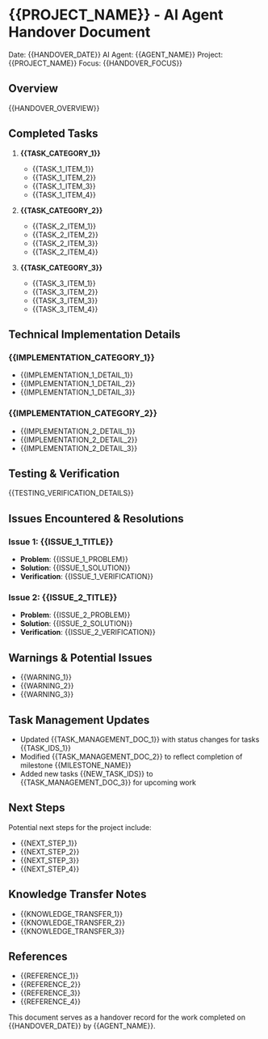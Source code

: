 # {{PROJECT_NAME}} - AI Agent Handover Document
Date: {{HANDOVER_DATE}}
AI Agent: {{AGENT_NAME}}
Project: {{PROJECT_NAME}}
Focus: {{HANDOVER_FOCUS}}

## Overview

{{HANDOVER_OVERVIEW}}

## Completed Tasks

1. **{{TASK_CATEGORY_1}}**
   - {{TASK_1_ITEM_1}}
   - {{TASK_1_ITEM_2}}
   - {{TASK_1_ITEM_3}}
   - {{TASK_1_ITEM_4}}

2. **{{TASK_CATEGORY_2}}**
   - {{TASK_2_ITEM_1}}
   - {{TASK_2_ITEM_2}}
   - {{TASK_2_ITEM_3}}
   - {{TASK_2_ITEM_4}}

3. **{{TASK_CATEGORY_3}}**
   - {{TASK_3_ITEM_1}}
   - {{TASK_3_ITEM_2}}
   - {{TASK_3_ITEM_3}}
   - {{TASK_3_ITEM_4}}

## Technical Implementation Details

### {{IMPLEMENTATION_CATEGORY_1}}
- {{IMPLEMENTATION_1_DETAIL_1}}
- {{IMPLEMENTATION_1_DETAIL_2}}
- {{IMPLEMENTATION_1_DETAIL_3}}

### {{IMPLEMENTATION_CATEGORY_2}}
- {{IMPLEMENTATION_2_DETAIL_1}}
- {{IMPLEMENTATION_2_DETAIL_2}}
- {{IMPLEMENTATION_2_DETAIL_3}}

## Testing & Verification

{{TESTING_VERIFICATION_DETAILS}}

## Issues Encountered & Resolutions

### Issue 1: {{ISSUE_1_TITLE}}
- **Problem**: {{ISSUE_1_PROBLEM}}
- **Solution**: {{ISSUE_1_SOLUTION}}
- **Verification**: {{ISSUE_1_VERIFICATION}}

### Issue 2: {{ISSUE_2_TITLE}}
- **Problem**: {{ISSUE_2_PROBLEM}}
- **Solution**: {{ISSUE_2_SOLUTION}}
- **Verification**: {{ISSUE_2_VERIFICATION}}

## Warnings & Potential Issues

- {{WARNING_1}}
- {{WARNING_2}}
- {{WARNING_3}}

## Task Management Updates

- Updated {{TASK_MANAGEMENT_DOC_1}} with status changes for tasks {{TASK_IDS_1}}
- Modified {{TASK_MANAGEMENT_DOC_2}} to reflect completion of milestone {{MILESTONE_NAME}}
- Added new tasks {{NEW_TASK_IDS}} to {{TASK_MANAGEMENT_DOC_3}} for upcoming work

## Next Steps

Potential next steps for the project include:

- {{NEXT_STEP_1}}
- {{NEXT_STEP_2}}
- {{NEXT_STEP_3}}
- {{NEXT_STEP_4}}

## Knowledge Transfer Notes

- {{KNOWLEDGE_TRANSFER_1}}
- {{KNOWLEDGE_TRANSFER_2}}
- {{KNOWLEDGE_TRANSFER_3}}

## References

- {{REFERENCE_1}}
- {{REFERENCE_2}}
- {{REFERENCE_3}}
- {{REFERENCE_4}}

This document serves as a handover record for the work completed on {{HANDOVER_DATE}} by {{AGENT_NAME}}.